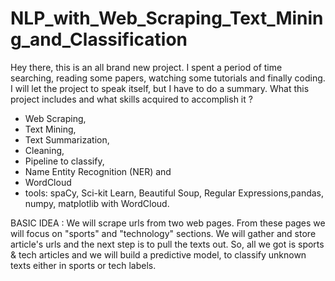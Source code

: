# NLP_with_Web_Scraping_Text_Mining_and_Classification
Hey there, this is an all brand new project. I spent a period of time searching, reading some papers, watching some tutorials and finally coding. I will let the project to speak itself, but I have to do a summary. What this project includes and what skills acquired to accomplish it ? 
- Web Scraping, 
- Text Mining, 
- Text Summarization, 
- Cleaning, 
- Pipeline to classify, 
- Name Entity Recognition (NER) and 
- WordCloud
- tools: spaCy, Sci-kit Learn, Beautiful Soup, Regular Expressions,pandas, numpy, matplotlib with WordCloud.

BASIC IDEA : We will scrape urls from two web pages. From these pages we will focus on "sports" and "technology" sections. We will gather and store article's urls and the next step is to pull the texts out. So, all we got is sports & tech articles and we will build a predictive model, to classify unknown texts either in sports or tech labels.